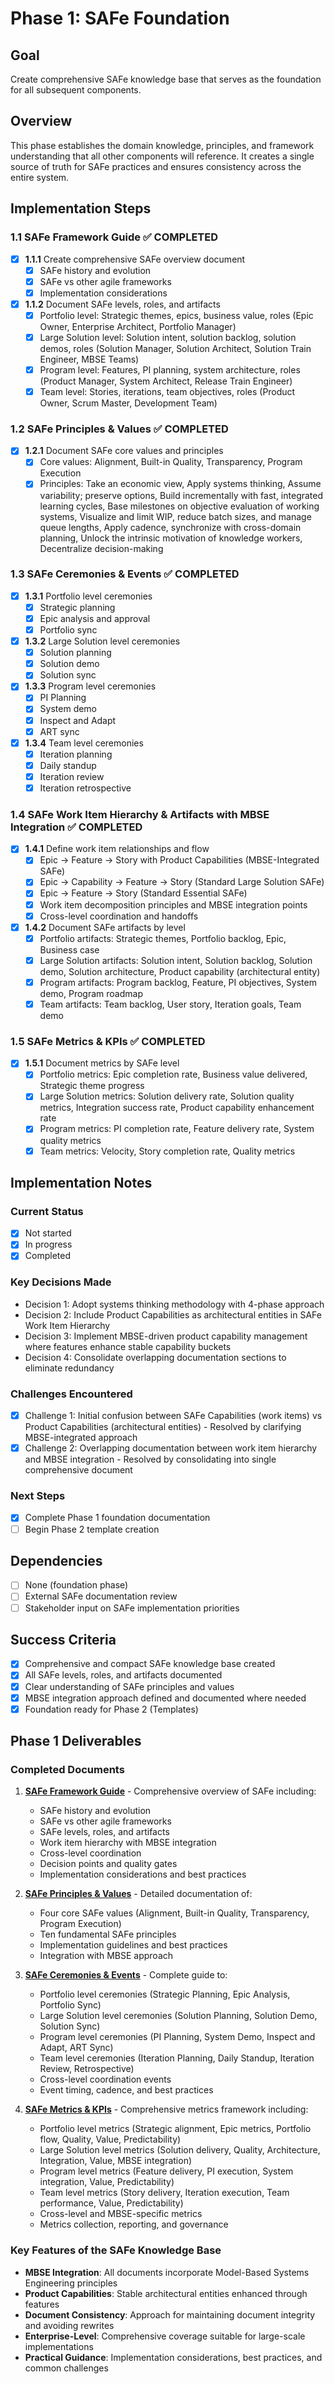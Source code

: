 # Phase 1: SAFe Foundation

## Goal
Create comprehensive SAFe knowledge base that serves as the foundation for all subsequent components.

## Overview
This phase establishes the domain knowledge, principles, and framework understanding that all other components will reference. It creates a single source of truth for SAFe practices and ensures consistency across the entire system.

## Implementation Steps

### 1.1 SAFe Framework Guide ✅ COMPLETED
- [x] **1.1.1** Create comprehensive SAFe overview document
  - [x] SAFe history and evolution
  - [x] SAFe vs other agile frameworks
  - [x] Implementation considerations

- [x] **1.1.2** Document SAFe levels, roles, and artifacts
  - [x] Portfolio level: Strategic themes, epics, business value, roles (Epic Owner, Enterprise Architect, Portfolio Manager)
  - [x] Large Solution level: Solution intent, solution backlog, solution demos, roles (Solution Manager, Solution Architect, Solution Train Engineer, MBSE Teams)
  - [x] Program level: Features, PI planning, system architecture, roles (Product Manager, System Architect, Release Train Engineer)
  - [x] Team level: Stories, iterations, team objectives, roles (Product Owner, Scrum Master, Development Team)

### 1.2 SAFe Principles & Values ✅ COMPLETED
- [x] **1.2.1** Document SAFe core values and principles
  - [x] Core values: Alignment, Built-in Quality, Transparency, Program Execution
  - [x] Principles: Take an economic view, Apply systems thinking, Assume variability; preserve options, Build incrementally with fast, integrated learning cycles, Base milestones on objective evaluation of working systems, Visualize and limit WIP, reduce batch sizes, and manage queue lengths, Apply cadence, synchronize with cross-domain planning, Unlock the intrinsic motivation of knowledge workers, Decentralize decision-making

### 1.3 SAFe Ceremonies & Events ✅ COMPLETED
- [x] **1.3.1** Portfolio level ceremonies
  - [x] Strategic planning
  - [x] Epic analysis and approval
  - [x] Portfolio sync

- [x] **1.3.2** Large Solution level ceremonies
  - [x] Solution planning
  - [x] Solution demo
  - [x] Solution sync

- [x] **1.3.3** Program level ceremonies
  - [x] PI Planning
  - [x] System demo
  - [x] Inspect and Adapt
  - [x] ART sync

- [x] **1.3.4** Team level ceremonies
  - [x] Iteration planning
  - [x] Daily standup
  - [x] Iteration review
  - [x] Iteration retrospective

### 1.4 SAFe Work Item Hierarchy & Artifacts with MBSE Integration ✅ COMPLETED
- [x] **1.4.1** Define work item relationships and flow
  - [x] Epic → Feature → Story with Product Capabilities (MBSE-Integrated SAFe)
  - [x] Epic → Capability → Feature → Story (Standard Large Solution SAFe)
  - [x] Epic → Feature → Story (Standard Essential SAFe)
  - [x] Work item decomposition principles and MBSE integration points
  - [x] Cross-level coordination and handoffs

- [x] **1.4.2** Document SAFe artifacts by level
  - [x] Portfolio artifacts: Strategic themes, Portfolio backlog, Epic, Business case
  - [x] Large Solution artifacts: Solution intent, Solution backlog, Solution demo, Solution architecture, Product capability (architectural entity)
  - [x] Program artifacts: Program backlog, Feature, PI objectives, System demo, Program roadmap
  - [x] Team artifacts: Team backlog, User story, Iteration goals, Team demo

### 1.5 SAFe Metrics & KPIs ✅ COMPLETED
- [x] **1.5.1** Document metrics by SAFe level
  - [x] Portfolio metrics: Epic completion rate, Business value delivered, Strategic theme progress
  - [x] Large Solution metrics: Solution delivery rate, Solution quality metrics, Integration success rate, Product capability enhancement rate
  - [x] Program metrics: PI completion rate, Feature delivery rate, System quality metrics
  - [x] Team metrics: Velocity, Story completion rate, Quality metrics

## Implementation Notes

### Current Status
- [x] Not started
- [x] In progress
- [x] Completed

### Key Decisions Made
- Decision 1: Adopt systems thinking methodology with 4-phase approach
- Decision 2: Include Product Capabilities as architectural entities in SAFe Work Item Hierarchy
- Decision 3: Implement MBSE-driven product capability management where features enhance stable capability buckets
- Decision 4: Consolidate overlapping documentation sections to eliminate redundancy

### Challenges Encountered
- [x] Challenge 1: Initial confusion between SAFe Capabilities (work items) vs Product Capabilities (architectural entities) - Resolved by clarifying MBSE-integrated approach
- [x] Challenge 2: Overlapping documentation between work item hierarchy and MBSE integration - Resolved by consolidating into single comprehensive document

### Next Steps
- [x] Complete Phase 1 foundation documentation
- [ ] Begin Phase 2 template creation

## Dependencies
- [ ] None (foundation phase)
- [ ] External SAFe documentation review
- [ ] Stakeholder input on SAFe implementation priorities

## Success Criteria
- [x] Comprehensive and compact SAFe knowledge base created
- [x] All SAFe levels, roles, and artifacts documented
- [x] Clear understanding of SAFe principles and values
- [x] MBSE integration approach defined and documented where needed
- [x] Foundation ready for Phase 2 (Templates)

## Phase 1 Deliverables

### Completed Documents
1. **[SAFe Framework Guide](./safe-framework-guide.md)** - Comprehensive overview of SAFe including:
   - SAFe history and evolution
   - SAFe vs other agile frameworks
   - SAFe levels, roles, and artifacts
   - Work item hierarchy with MBSE integration
   - Cross-level coordination
   - Decision points and quality gates
   - Implementation considerations and best practices

2. **[SAFe Principles & Values](./safe-principles-values.md)** - Detailed documentation of:
   - Four core SAFe values (Alignment, Built-in Quality, Transparency, Program Execution)
   - Ten fundamental SAFe principles
   - Implementation guidelines and best practices
   - Integration with MBSE approach

3. **[SAFe Ceremonies & Events](./safe-ceremonies-events.md)** - Complete guide to:
   - Portfolio level ceremonies (Strategic Planning, Epic Analysis, Portfolio Sync)
   - Large Solution level ceremonies (Solution Planning, Solution Demo, Solution Sync)
   - Program level ceremonies (PI Planning, System Demo, Inspect and Adapt, ART Sync)
   - Team level ceremonies (Iteration Planning, Daily Standup, Iteration Review, Retrospective)
   - Cross-level coordination events
   - Event timing, cadence, and best practices

4. **[SAFe Metrics & KPIs](./safe-metrics-kpis.md)** - Comprehensive metrics framework including:
   - Portfolio level metrics (Strategic alignment, Epic metrics, Portfolio flow, Quality, Value, Predictability)
   - Large Solution level metrics (Solution delivery, Quality, Architecture, Integration, Value, MBSE integration)
   - Program level metrics (Feature delivery, PI execution, System integration, Value, Predictability)
   - Team level metrics (Story delivery, Iteration execution, Team performance, Value, Predictability)
   - Cross-level and MBSE-specific metrics
   - Metrics collection, reporting, and governance

### Key Features of the SAFe Knowledge Base
- **MBSE Integration**: All documents incorporate Model-Based Systems Engineering principles
- **Product Capabilities**: Stable architectural entities enhanced through features
- **Document Consistency**: Approach for maintaining document integrity and avoiding rewrites
- **Enterprise-Level**: Comprehensive coverage suitable for large-scale implementations
- **Practical Guidance**: Implementation considerations, best practices, and common challenges
